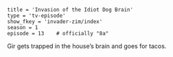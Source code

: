 ```
title = 'Invasion of the Idiot Dog Brain'
type = 'tv-episode'
show_fkey = 'invader-zim/index'
season = 1
episode = 13    # officially "8a"
```

Gir gets trapped in the house’s brain and goes for tacos.
